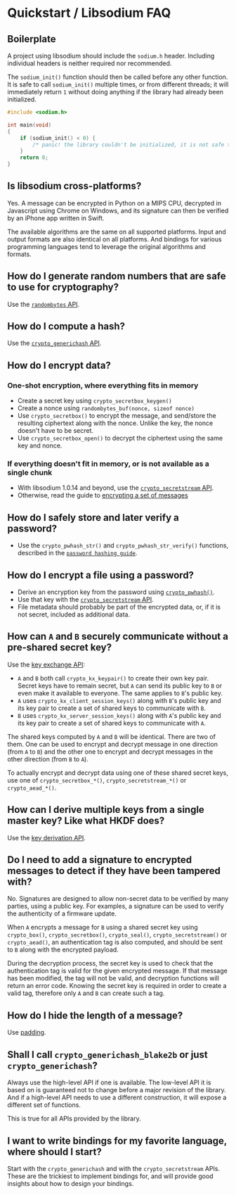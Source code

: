 # Quickstart / Libsodium FAQ

## Boilerplate

A project using libsodium should include the `sodium.h` header. Including individual headers is neither required nor recommended.

The `sodium_init()` function should then be called before any other function. It is safe to call `sodium_init()` multiple times, or from different threads; it will immediately return `1` without doing anything if the library had already been initialized.

```c
#include <sodium.h>

int main(void)
{
    if (sodium_init() < 0) {
        /* panic! the library couldn't be initialized, it is not safe to use */
    }
    return 0;
}
```

## Is libsodium cross-platforms?

Yes. A message can be encrypted in Python on a MIPS CPU, decrypted in Javascript using Chrome on Windows, and its signature can then be verified by an iPhone app written in Swift.

The available algorithms are the same on all supported platforms. Input and output formats are also identical on all platforms. And bindings for various programming languages tend to leverage the original algorithms and formats.

## How do I generate random numbers that are safe to use for cryptography?

Use the [`randombytes` API](../generating_random_data/README.md).

## How do I compute a hash?

Use the [`crypto_generichash` API](../hashing/generic_hashing.md).

## How do I encrypt data?

### One-shot encryption, where everything fits in memory

- Create a secret key using `crypto_secretbox_keygen()`
- Create a nonce using `randombytes_buf(nonce, sizeof nonce)`
- Use `crypto_secretbox()` to encrypt the message, and send/store the resulting ciphertext along with the nonce. Unlike the key, the nonce doesn't have to be secret.
- Use `crypto_secretbox_open()` to decrypt the ciphertext using the same key and nonce.

### If everything doesn't fit in memory, or is not available as a single chunk

- With libsodium 1.0.14 and beyond, use the [`crypto_secretstream` API](../secret-key_cryptography/secretstream.md).
- Otherwise, read the guide to [encrypting a set of messages](../secret-key_cryptography/secret-key_authentication.md)

## How do I safely store and later verify a password?

- Use the `crypto_pwhash_str()` and `crypto_pwhash_str_verify()` functions, described in the [`password hashing guide`](../password_hashing/the_argon2i_function.md).

## How do I encrypt a file using a password?

- Derive an encryption key from the password using [`crypto_pwhash()`](../password_hashing/the_argon2i_function.md).
- Use that key with the [`crypto_secretstream` API](../secret-key_cryptography/secretstream.md).
- File metadata should probably be part of the encrypted data, or, if it is not secret, included as additional data.

## How can `A` and `B` securely communicate without a pre-shared secret key?

Use the [key exchange API](../key_exchange/README.md):

- `A` and `B` both call `crypto_kx_keypair()` to create their own key pair. Secret keys have to remain secret, but `A` can send its public key to `B` or even make it available to everyone. The same applies to `B`'s public key.
- `A` uses `crypto_kx_client_session_keys()` along with `B`'s public key and its key pair to create a set of shared keys to communicate with `B`.
- `B` uses `crypto_kx_server_session_keys()` along with `A`'s public key and its key pair to create a set of shared keys to communicate with `A`.

The shared keys computed by `A` and `B` will be identical. There are two of them. One can be used to encrypt and decrypt message in one direction (from `A` to `B`) and the other one to encrypt and decrypt messages in the other direction (from `B` to `A`).

To actually encrypt and decrypt data using one of these shared secret keys, use one of `crypto_secretbox_*()`, `crypto_secretstream_*()` or `crypto_aead_*()`.

## How can I derive multiple keys from a single master key? Like what HKDF does?

Use the [key derivation API](../key_derivation/README.md).

## Do I need to add a signature to encrypted messages to detect if they have been tampered with?

No. Signatures are designed to allow non-secret data to be verified by many parties, using a public key.
For examples, a signature can be used to verify the authenticity of a firmware update.

When `A` encrypts a message for `B` using a shared secret key using `crypto_box()`, `crypto_secretbox()`, `crypto_seal()`, `crypto_secretstream()` or `crypto_aead()`, an authentication tag is also computed, and should be sent to `B` along with the encrypted payload.

During the decryption process, the secret key is used to check that the authentication tag is valid for the given encrypted message. If that message has been modified, the tag will not be valid, and decryption functions will return an error code. Knowing the secret key is required in order to create a valid tag, therefore only `A` and `B` can create such a tag.

## How do I hide the length of a message?

Use [padding](../helpers/padding.md).

## Shall I call `crypto_generichash_blake2b` or just `crypto_generichash`?

Always use the high-level API if one is available. The low-level API it is based on is guaranteed not to change before a major revision of the library. And if a high-level API needs to use a different construction, it will expose a different set of functions.

This is true for all APIs provided by the library.

## I want to write bindings for my favorite language, where should I start?

Start with the `crypto_generichash` and with the `crypto_secretstream` APIs. These are the trickiest to implement bindings for, and will provide good insights about how to design your bindings.